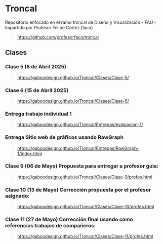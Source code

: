# Troncal
Repositorio enfocado en el ramo troncal de Diseño y Visualización - FAU - Impartido por Profesor Felipe Cortez (faco)  
> https://github.com/profesorfaco/troncal

## Clases  
### Clase 5 (8 de Abril 2025)  
> https://gaboodesign.github.io/Troncal/Clases/Clase-5/
### Clase 6 (15 de Abril 2025)  
> https://gaboodesign.github.io/Troncal/Clases/Clase-6/
### Entrega trabajo individual 1
>https://gaboodesign.github.io/Troncal/Entregas/evaluacion-1/
### Entrega Sitio web de gráficos usando RawGraph
> https://gaboodesign.github.io/Troncal/Entregas/RawGraph-1/index.html
### Clase 9 (06 de Mayo) Propuesta para entregar a profesor guia:
> https://gaboodesign.github.io/Troncal/Clases/Clase-9/profes.html
### Clase 10 (13 de Mayo) Corrección propuesta por el profesor asignado:
> https://gaboodesign.github.io/Troncal/Clases/Clase-10/profes.html
### Clase 11 (27 de Mayo) Corrección final usando como referencias trabajos de compañeros:
> https://gaboodesign.github.io/Troncal/Clases/Clase-11/profes.html
